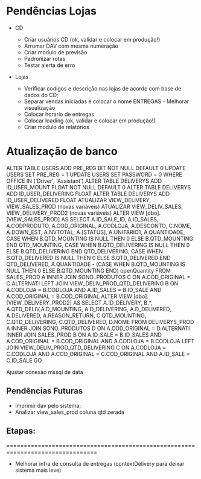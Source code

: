 ﻿# Pendências Lojas
- CD
  * Criar usuários CD (ok, validar e colocar em produção!)
  * Arrumar DAV com mesma numeração
  * Criar modulo de previsão
  * Padronizar rotas
  * Testar alerta de erro

- Lojas
  * Verificar codigos e descrição nas lojas de acordo com base de dados do CD;
  * Separar vendas iniciadas e colocar o nome ENTREGAS - Melhorar visualização
  * Colocar horario de entregas
  * Colocar loading (ok, validar e colocar em produção!)
  * Criar modulo de relatórios

# Atualização de banco
ALTER TABLE USERS ADD PRE_REG BIT NOT NULL DEFAULT 0
UPDATE USERS SET PRE_REG = 1
UPDATE USERS SET PASSWORD = 0 WHERE OFFICE IN ('Driver', 'Assistant')
ALTER TABLE DELIVERYS ADD ID_USER_MOUNT FLOAT NOT NULL DEFAULT 0
ALTER TABLE DELIVERYS ADD ID_USER_DELIVERING FLOAT
ALTER TABLE DELIVERYS ADD ID_USER_DELIVERED FLOAT
ATUALIZAR VIEW_DELIVERY, VIEW_SALES_PROD (novas variáveis)
ATUALIZAR VIEW_DELIV_SALES, VIEW_DELIVERY_PROD2 (novas variáveis)
ALTER VIEW [dbo].[VIEW_SALES_PROD] AS
SELECT A.ID_SALE_ID, A.ID_SALES, A.CODPRODUTO, A.COD_ORIGINAL, A.CODLOJA, A.DESCONTO, C.NOME, A.DOWN_EST, A.NVTOTAL, A.[STATUS], 
A.UNITARIO1, A.QUANTIDADE,
CASE WHEN B.QTD_MOUNTING IS NULL THEN 0 ELSE B.QTD_MOUNTING END QTD_MOUNTING,
CASE WHEN B.QTD_DELIVERING IS NULL THEN 0 ELSE B.QTD_DELIVERING END QTD_DELIVERING,
CASE WHEN B.QTD_DELIVERED IS NULL THEN 0 ELSE B.QTD_DELIVERED END QTD_DELIVERED,
A.QUANTIDADE - (CASE WHEN B.QTD_MOUNTING IS NULL THEN 0 ELSE B.QTD_MOUNTING END) openQuantity
FROM SALES_PROD A 
INNER JOIN SONO..PRODUTOS C ON A.COD_ORIGINAL = C.ALTERNATI
LEFT JOIN VIEW_DELIV_PROD_QTD_DELIVERING B ON A.CODLOJA = B.CODLOJA AND A.ID_SALES = B.ID_SALE AND A.COD_ORIGINAL = B.COD_ORIGINAL
ALTER VIEW [dbo].[VIEW_DELIVERY_PROD2] AS
SELECT A.ID_DELIVERY, B.*, A.QTD_DELIV,A.D_MOUNTING, A.D_DELIVERING, A.D_DELIVERED, A.DELIVERED, A.REASON_RETURN,
C.QTD_MOUNTING, C.QTD_DELIVERING, C.QTD_DELIVERED, D.NOME
FROM DELIVERYS_PROD A
INNER JOIN SONO..PRODUTOS D ON A.COD_ORIGINAL = D.ALTERNATI
INNER JOIN SALES_PROD B 
	ON A.ID_SALE = B.ID_SALES AND A.COD_ORIGINAL = B.COD_ORIGINAL AND A.CODLOJA = B.CODLOJA
LEFT JOIN VIEW_DELIV_PROD_QTD_DELIVERING C 
	ON A.CODLOJA = C.CODLOJA AND A.COD_ORIGINAL = C.COD_ORIGINAL AND A.ID_SALE = C.ID_SALE
GO

Ajustar conexão mssql de data


## Pendências Futuras
* Imprimir dav pelo sistema;
* Analizar view_sales_prod coluna qtd zerada
## Etapas:
================================================================================

- Melhorar infra de consulta de entregas (contextDelivery para deixar sistema mais leve)
